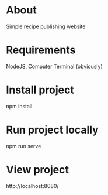# About
Simple recipe publishing website
# Requirements
NodeJS, Computer Terminal (obviously)
# Install project
npm install
# Run project locally
npm run serve
# View project
http://localhost:8080/
